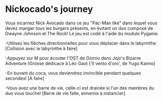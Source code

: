# Nickocado's journey
Vous incarnez Nick Avocado dans ce jeu "Pac-Man like" dans lequel vous devez manger tous les burgers présents, en évitant un duo composé de Dwayne Johnson et The Rock! 
Le jeu est codé à l'aide du module Pygame.

-Utilisez les flèches directionnelles pour vous déplacer dans le labyrinthe. [Collision avec le labyrinthe à faire]

-Appuyez sur M pour écouter l'OST de Giorno dans Jojo's Bizarre Adventure (Grosse dédicace à Léo Gao) ['Il vento d'oro', de Yugo Kanno]

-En buvant du coca, vous deviendrez invincible pendant quelques secondes! [A faire]

-Vous avez une barre de vie, celle-ci est drainée si l'un des membres du duo vous touche! [Barre de vie faite, ennemis à instancier]


